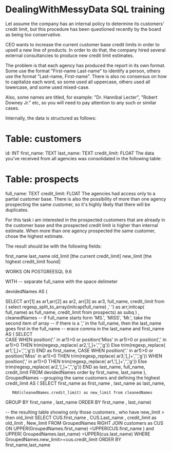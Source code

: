 # DealingWithMessyData SQL training

Let assume the company has an internal policy to determine its customers' credit limit, but this procedure has been questioned recently by the board as being too conservative.

CEO wants to increase the current customer base credit limits in order to upsell a new line of products. In order to do that, the company hired several external consultancies to produce new credit limit estimates.

The problem is that each agency has produced the report in its own format. Some use the format "First-name Last-name" to identify a person, others use the format "Last-name, First-name". There is also no consensus on how to capitalize each word, so some used all uppercase, others used all lowercase, and some used mixed-case.

Also, some names are titled, for example: "Dr. Hannibal Lecter", "Robert Downey Jr." etc, so you will need to pay attention to any such or similar cases.

Internally, the data is structured as follows:

Table: customers
================

id: INT
first_name: TEXT
last_name: TEXT
credit_limit: FLOAT
The data you've received from all agencies was consolidated in the following table:

Table: prospects
================
full_name: TEXT
credit_limit: FLOAT
The agencies had access only to a partial customer base. There is also the possibility of more than one agency prospecting the same customer, so it's highly likely that there will be duplicates. 

For this task i am interested in the prospected customers that are already in the customer base and the prospected credit limit is higher than  internal estimate. When more than one agency prospected the same customer, chose the highest estimate.

The result should be with the following fields:

first_name
last_name
old_limit [the current credit_limit]
new_limit [the highest credit_limit found]

WORKS ON POSTGREESQL 9.6

WITH
-- separate full_name with the space delimeter

devidedNames
AS
(

SELECT arr[1] as ar1,arr[2] as ar2, 
       arr[3] as ar3, full_name, credit_limit from
(
select regexp_split_to_array(initcap(full_name) ,' ') as arr,initcap( full_name) as full_name, credit_limit from prospects)
as subq
)
,
cleanedNames 
--  if full_name starts form 'MS.', 'MISS', 'Mr.', take the second item of array
--  if there is a ',' in the full_name, then the last_name goes first in the  full_name
-- erace comma in the last_name and first_name
AS
(
SELECT  
CASE WHEN position('.' in ar1)>0 or position('Miss' in ar1)>0 or position(',' in ar1)>0 THEN
     trim(regexp_replace( ar2,'[,]+','','g')) 
     Else 
     trim(regexp_replace( ar1,'[,]+','','g'))
END as first_name,
CASE WHEN position('.' in ar1)>0 or position('Miss' in ar1)>0  THEN
     trim(regexp_replace( ar3,'[,]+','','g'))
     WHEN  position(',' in ar1)>0 THEN 
     trim(regexp_replace( ar1,'[,]+','','g'))
     Else 
     trim(regexp_replace( ar2,'[,]+','','g'))
END as last_name, full_name, credit_limit
FROM  devidedNames order by first_name, last_name
),
GroupedNames
--grouping the same customers and defining the highest credit_limit
AS
(
SELECT first_name as first_name ,
       last_name as last_name, 
       
       MAX(cleanedNames.credit_limit) as new_limit from cleanedNames 
GROUP BY first_name ,
  last_name
  ORDER BY first_name , last_name)

-- the resulting table showing only those customers , who have new_limit > then old_limit 
SELECT CUS.first_name , CUS.Last_name ,
credit_limit as old_limit , New_limit
FROM GroupedNames
RIGHT JOIN customers as CUS
ON UPPER(GroupedNames.first_name) =UPPER(CUS.first_name )
and UPPER( GroupedNames.last_name) =UPPER(cus.last_name)
WHERE GroupedNames.new_limit>=cus.credit_limit
ORDER BY first_name,last_name


